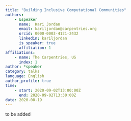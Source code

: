 ```yaml
---
title: "Building Inclusive Computational Communities"
authors:
    - &speaker
      name:  Kari Jordan
      email: kariljordan@carpentries.org
      orcid: 0000-0003-4121-2432
      linkedin: kariljordan
      is_speaker: true
      affiliation: 1
affiliations:
    - name: The Carpentries, US
      index: 1
author: *speaker
category: talks
language: English
author_profile: true
time:
    - start: 2020-09-02T13:00:00Z
      end: 2020-09-02T13:30:00Z
date: 2020-08-19
---
```

to be added
